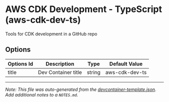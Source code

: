 
# AWS CDK Development - TypeScript (aws-cdk-dev-ts)

Tools for CDK development in a GitHub repo

## Options

| Options Id | Description | Type | Default Value |
|-----|-----|-----|-----|
| title | Dev Container title | string | aws-cdk-dev-ts |



---

_Note: This file was auto-generated from the [devcontainer-template.json](https://github.com/MikeJansen/devc-templates/blob/main/src/aws-cdk-dev-ts/devcontainer-template.json).  Add additional notes to a `NOTES.md`._
